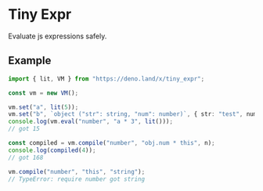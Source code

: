 # Tiny Expr

Evaluate js expressions safely.

## Example

```typescript
import { lit, VM } from "https://deno.land/x/tiny_expr";

const vm = new VM();

vm.set("a", lit(5));
vm.set("b", `object ("str": string, "num": number)`, { str: "test", num: 42 });
console.log(vm.eval("number", "a * 3", lit()));
// got 15

const compiled = vm.compile("number", "obj.num * this", n);
console.log(compiled(4));
// got 168

vm.compile("number", "this", "string");
// TypeError: require number got string
```
